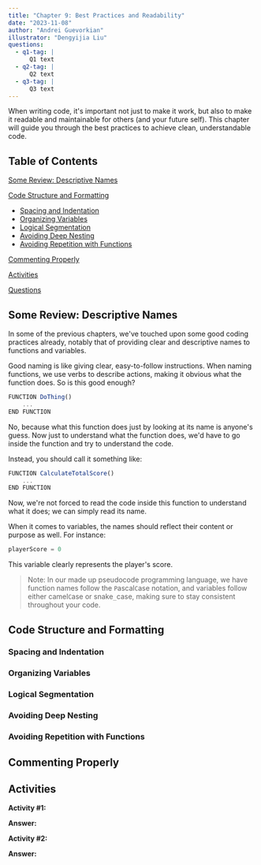 ```yaml
---
title: "Chapter 9: Best Practices and Readability"
date: "2023-11-08"
author: "Andrei Guevorkian"
illustrator: "Dengyijia Liu"
questions:
  - q1-tag: |
      Q1 text
  - q2-tag: |
      Q2 text
  - q3-tag: |
      Q3 text
---
```


When writing code, it's important not just to make it work, but also to make it readable and maintainable for others (and your future self). This chapter will guide you through the best practices to achieve clean, understandable code.

## Table of Contents

[Some Review: Descriptive Names](#some-review-descriptive-names)

[Code Structure and Formatting](#code-structure-and-formatting)

- [Spacing and Indentation](#spacing-and-indentation)
- [Organizing Variables](#organizing-variables)
- [Logical Segmentation](#logical-segmentation)
- [Avoiding Deep Nesting](#avoiding-deep-nesting)
- [Avoiding Repetition with Functions](#avoiding-repetition-with-functions)

[Commenting Properly](#commenting-properly)

[Activities](#activities)

[Questions](#questions)

## Some Review: Descriptive Names

In some of the previous chapters, we've touched upon some good coding practices already, notably that of providing clear and descriptive names to functions and variables.

Good naming is like giving clear, easy-to-follow instructions. When naming functions, we use verbs to describe actions, making it obvious what the function does. So is this good enough?

```typescript
FUNCTION DoThing()
    ...
END FUNCTION
```

No, because what this function does just by looking at its name is anyone's guess. Now just to understand what the function does, we'd have to go inside the function and try to understand the code.

Instead, you should call it something like:

```typescript
FUNCTION CalculateTotalScore()
    ...
END FUNCTION
```

Now, we're not forced to read the code inside this function to understand what it does; we can simply read its name.

When it comes to variables, the names should reflect their content or purpose as well. For instance:

```typescript
playerScore = 0
```

This variable clearly represents the player's score.

> Note: In our made up pseudocode programming language, we have function names follow the `P`ascal`C`ase notation, and variables follow either camel`C`ase or snake`_`case, making sure to stay consistent throughout your code.

## Code Structure and Formatting

### Spacing and Indentation

### Organizing Variables

### Logical Segmentation

### Avoiding Deep Nesting

### Avoiding Repetition with Functions

## Commenting Properly

## Activities

**Activity #1:**

**Answer:**

**Activity #2:**

**Answer:**
